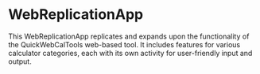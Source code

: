 # WebReplicationApp
This WebReplicationApp replicates and expands upon the functionality of the QuickWebCalTools web-based tool. It includes features for various calculator categories, each with its own activity for user-friendly input and output.
